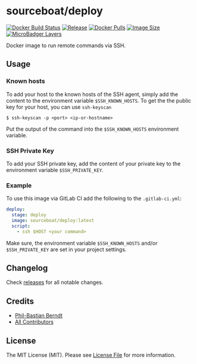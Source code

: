 # sourceboat/deploy

[![Docker Build Status](https://img.shields.io/docker/cloud/build/sourceboat/deploy.svg?style=flat-square)](https://hub.docker.com/r/sourceboat/deploy/builds/)
[![Release](https://img.shields.io/github/release/sourceboat/deploy.svg?style=flat-square)](https://github.com/sourceboat/deploy/releases)
[![Docker Pulls](https://img.shields.io/docker/pulls/sourceboat/deploy.svg?style=flat-square)](https://hub.docker.com/r/sourceboat/deploy/)
[![Image Size](https://img.shields.io/docker/image-size/sourceboat/deploy?style=flat-square)](https://microbadger.com/images/sourceboat/deploy)
[![MicroBadger Layers](https://img.shields.io/microbadger/layers/sourceboat/deploy.svg?style=flat-square)](https://microbadger.com/images/sourceboat/deploy)

Docker image to run remote commands via SSH.

## Usage 

### Known hosts

To add your host to the known hosts of the SSH agent, simply add the content to the environment variable `$SSH_KNOWN_HOSTS`.
To get the the public key for your host, you can use `ssh-keyscan`

```
$ ssh-keyscan -p <port> <ip-or-hostname>
```

Put the output of the command into the `$SSH_KNOWN_HOSTS` environment variable.

### SSH Private Key

To add your SSH private key, add the content of your private key to the environment variable `$SSH_PRIVATE_KEY`.

### Example

To use this image via GitLab CI add the following to the `.gitlab-ci.yml`:

```yaml
deploy:
  stage: deploy
  image: sourceboat/deploy:latest
  script:
    - ssh $HOST <your command>
```

Make sure, the environment variable `$SSH_KNOWN_HOSTS` and/or `$SSH_PRIVATE_KEY` are set in your project settings.

## Changelog

Check [releases](https://github.com/sourceboat/deploy/releases) for all notable changes.

## Credits

- [Phil-Bastian Berndt](https://github.com/pehbehbeh)
- [All Contributors](https://github.com/sourceboat/deploy/graphs/contributors)

## License

The MIT License (MIT). Please see [License File](LICENSE.md) for more information.
